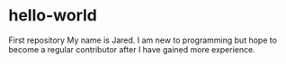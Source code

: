 # hello-world
First repository
My name is Jared. I am new to programming but hope to become a regular contributor after I have gained more experience.
